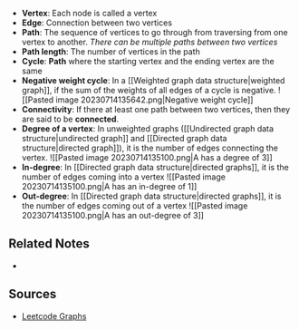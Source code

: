 - **Vertex**: Each node is called a vertex
- **Edge**: Connection between two vertices
- **Path**: The sequence of vertices to go through from traversing from one vertex to another. *There can be multiple paths between two vertices*
- **Path length**: The number of vertices in the path
- **Cycle**: **Path** where the starting vertex and the ending vertex are the same
- **Negative weight cycle**: In a [[Weighted graph data structure|weighted graph]], if the sum of the weights of all edges of a cycle is negative.
![[Pasted image 20230714135642.png|Negative weight cycle]]
- **Connectivity**: If there at least one path between two vertices, then they are said to be **connected**.
- **Degree of a vertex**: In unweighted graphs ([[Undirected graph data structure|undirected graph]] and [[Directed graph data structure|directed graph]]), it is the number of edges connecting the vertex.
![[Pasted image 20230714135100.png|A has a degree of 3]]
- **In-degree**: In [[Directed graph data structure|directed graphs]], it is the number of edges coming into a vertex
![[Pasted image 20230714135100.png|A has an in-degree of 1]]
- **Out-degree**: In [[Directed graph data structure|directed graphs]], it is the number of edges coming out of a vertex
![[Pasted image 20230714135100.png|A has an out-degree of 3]]

## Related Notes
- 

## Sources
- [Leetcode Graphs](https://leetcode.com/explore/featured/card/graph/)